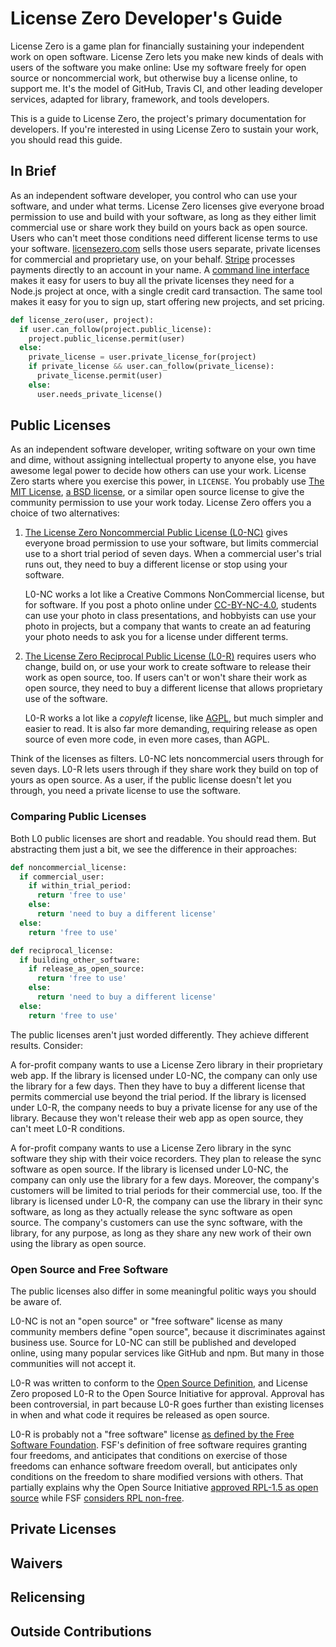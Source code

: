 # License Zero Developer's Guide

License Zero is a game plan for financially sustaining your independent work on open software.  License Zero lets you make new kinds of deals with users of the software you make online:  Use my software freely for open source or noncommercial work, but otherwise buy a license online, to support me.  It's the model of GitHub, Travis CI, and other leading developer services, adapted for library, framework, and tools developers.

This is a guide to License Zero, the project's primary documentation for developers.  If you're interested in using License Zero to sustain your work, you should read this guide.

## In Brief

As an independent software developer, you control who can use your software, and under what terms.  License Zero licenses give everyone broad permission to use and build with your software, as long as they either limit commercial use or share work they build on yours back as open source.  Users who can't meet those conditions need different license terms to use your software.  [licensezero.com](https://licensezero.com) sells those users separate, private licenses for commercial and proprietary use, on your behalf.  [Stripe](https://stripe.com) processes payments directly to an account in your name.  A [command line interface](https://www.npmjs.com/packages/licensezero) makes it easy for users to buy all the private licenses they need for a Node.js project at once, with a single credit card transaction.  The same tool makes it easy for you to sign up, start offering new projects, and set pricing.

```python
def license_zero(user, project):
  if user.can_follow(project.public_license):
    project.public_license.permit(user)
  else:
    private_license = user.private_license_for(project)
    if private_license && user.can_follow(private_license):
      private_license.permit(user)
    else:
      user.needs_private_license()
```

## Public Licenses

As an independent software developer, writing software on your own time and dime, without assigning intellectual property to anyone else, you have awesome legal power to decide how others can use your work.  License Zero starts where you exercise this power, in `LICENSE`.  You probably use [The MIT License](https://spdx.org/licenses/MIT), [a BSD license](https://spdx.org/licenses/BSD-2-Clause), or a similar open source license to give the community permission to use your work today.  License Zero offers you a choice of two alternatives:

1.  [The License Zero Noncommercial Public License (L0-NC)](https://licensezero.com/licenses/noncommercial) gives everyone broad permission to use your software, but limits commercial use to a short trial period of seven days.  When a commercial user's trial runs out, they need to buy a different license or stop using your software.

     L0-NC works a lot like a Creative Commons NonCommercial license, but for software.  If you post a photo online under [CC-BY-NC-4.0](https://creativecommons.org/licenses/by-nc/4.0/), students can use your photo in class presentations, and hobbyists can use your photo in projects, but a company that wants to create an ad featuring your photo needs to ask you for a license under different terms.

2.  [The License Zero Reciprocal Public License (L0-R)](https://licensezero.com/licenses/reciprocal) requires users who change, build on, or use your work to create software to release their work as open source, too.  If users can't or won't share their work as open source, they need to buy a different license that allows proprietary use of the software.

    L0-R works a lot like a _copyleft_ license, like [AGPL](https://www.gnu.org/licenses/agpl-3.0.html), but much simpler and easier to read.  It is also far more demanding, requiring release as open source of even more code, in even more cases, than AGPL.

Think of the licenses as filters.  L0-NC lets noncommercial users through for seven days.  L0-R lets users through if they share work they build on top of yours as open source.  As a user, if the public license doesn't let you through, you need a private license to use the software.

### Comparing Public Licenses

Both L0 public licenses are short and readable.  You should read them.  But abstracting them just a bit, we see the difference in their approaches:

```python
def noncommercial_license:
  if commercial_user:
    if within_trial_period:
      return 'free to use'
    else:
      return 'need to buy a different license'
  else:
    return 'free to use'

def reciprocal_license:
  if building_other_software:
    if release_as_open_source:
      return 'free to use'
    else:
      return 'need to buy a different license'
  else:
    return 'free to use'
```

The public licenses aren't just worded differently.  They achieve different results.  Consider:

A for-profit company wants to use a License Zero library in their proprietary web app.  If the library is licensed under L0-NC, the company can only use the library for a few days.  Then they have to buy a different license that permits commercial use beyond the trial period.  If the library is licensed under L0-R, the company needs to buy a private license for any use of the library.  Because they won't release their web app as open source, they can't meet L0-R conditions.

A for-profit company wants to use a License Zero library in the sync software they ship with their voice recorders.  They plan to release the sync software as open source.  If the library is licensed under L0-NC, the company can only use the library for a few days.  Moreover, the company's customers will be limited to trial periods for their commercial use, too.  If the library is licensed under L0-R, the company can use the library in their sync software, as long as they actually release the sync software as open source.  The company's customers can use the sync software, with the library, for any purpose, as long as they share any new work of their own using the library as open source.

### Open Source and Free Software

The public licenses also differ in some meaningful politic ways you should be aware of.

L0-NC is not an "open source" or "free software" license as many community members define "open source", because it discriminates against business use.  Source for L0-NC can still be published and developed online, using many popular services like GitHub and npm.  But many in those communities will not accept it.

L0-R was written to conform to the [Open Source Definition](https://opensource.org/osd), and License Zero proposed L0-R to the Open Source Initiative for approval.  Approval has been controversial, in part because L0-R goes further than existing licenses in when and what code it requires be released as open source.

L0-R is probably not a "free software" license [as defined by the Free Software Foundation](https://www.gnu.org/philosophy/free-sw.html).  FSF's definition of free software requires granting four freedoms, and anticipates that conditions on exercise of those freedoms can enhance software freedom overall, but anticipates only conditions on the freedom to share modified versions with others.  That partially explains why the Open Source Initiative [approved RPL-1.5 as open source](https://opensource.licenses/RPL-1.5) while FSF [considers RPL non-free](https://www.gnu.org/licenses/license-list.en.html#RPL).

## Private Licenses

## Waivers

## Relicensing

## Outside Contributions
